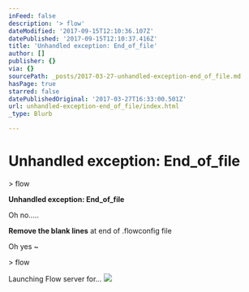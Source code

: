 ```yaml
---
inFeed: false
description: '> flow'
dateModified: '2017-09-15T12:10:36.107Z'
datePublished: '2017-09-15T12:10:37.416Z'
title: 'Unhandled exception: End_of_file'
author: []
publisher: {}
via: {}
sourcePath: _posts/2017-03-27-unhandled-exception-end_of_file.md
hasPage: true
starred: false
datePublishedOriginal: '2017-03-27T16:33:00.501Z'
url: unhandled-exception-end_of_file/index.html
_type: Blurb

---
```

# Unhandled exception: End\_of\_file

\> flow

**Unhandled exception: End\_of\_file**

Oh no.....

**Remove the blank lines** at end of .flowconfig file

Oh yes ~

\> flow

Launching Flow server for...
![](https://the-grid-user-content.s3-us-west-2.amazonaws.com/9721198a-4af1-4770-bf82-6bc08f98116d.jpg)